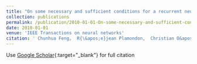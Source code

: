 ```yaml
---
title: "On some necessary and sufficient conditions for a recurrent neural network model with time delays to generate oscillations"
collection: publications
permalink: /publication/2010-01-01-On-some-necessary-and-sufficient-conditions-for-a-recurrent-neural-network-model-with-time-delays-to-generate-oscillations
date: 2010-01-01
venue: 'IEEE Transactions on neural networks'
citation: ' Chunhua Feng,  R{\&apos;e}jean Plamondon,  Christian O&apos;Reilly, &quot;On some necessary and sufficient conditions for a recurrent neural network model with time delays to generate oscillations.&quot; IEEE Transactions on neural networks, 2010.'
---
```

Use [Google Scholar](https://scholar.google.com/scholar?q=On+some+necessary+and+sufficient+conditions+for+a+recurrent+neural+network+model+with+time+delays+to+generate+oscillations){:target="_blank"} for full citation
